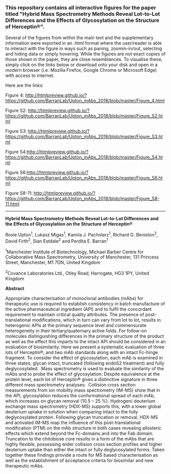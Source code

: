 <h3><strong>This repository contains all interactive figures for the paper titled "Hybrid Mass Spectrometry Methods Reveal Lot-to-Lot Differences and the Effects of Glycosylation on the Structure of Herceptin&reg;".</strong></h3>
<p>Several of the figures from within the main text and the supplementary information were exported in an .html format where the user/reader is able to interact with the figure in ways such as paning, zoomin-in/out, selecting and hiding data or simply hovering. While the figures are not exact copies of those shown in the paper, they are close resemblances. To visualise these, simply click on the links below or download onto your disk and open in a modern browser (i.e. Mozilla Firefox, Google Chrome or Microsoft Edge) with access to internet.</p>
<p>Here are the links:</p>
<p>Figure 4: <a href="http://htmlpreview.github.io/?https://github.com/BarranLab/Upton_mAbs_2018/blob/master/Figure_4.html">http://htmlpreview.github.io/?https://github.com/BarranLab/Upton_mAbs_2018/blob/master/Figure_4.html</a></p>
<p>Figure S2: <a href="http://htmlpreview.github.io/?https://github.com/BarranLab/Upton_mABs_2018/blob/master/Figure_S2.html">http://htmlpreview.github.io/?https://github.com/BarranLab/Upton_mAbs_2018/blob/master/Figure_S2.html</a></p>
<p>Figure S3: <a href="http://htmlpreview.github.io/?https://github.com/BarranLab/Upton_mAbs_2018/blob/master/Figure_S3.html">http://htmlpreview.github.io/?https://github.com/BarranLab/Upton_mAbs_2018/blob/master/Figure_S3.html</a></p>
<p>Figure S4:<a href="http://htmlpreview.github.io/?https://github.com/BarranLab/Upton_mAbs_2018/blob/master/Figure_S4.html">http://htmlpreview.github.io/?https://github.com/BarranLab/Upton_mAbs_2018/blob/master/Figure_S4.html </a></p>
<p>Figure S6:<a href="http://htmlpreview.github.io/?https://github.com/BarranLab/Upton_mAbs_2018/blob/master/Figure_S6.html">http://htmlpreview.github.io/?https://github.com/BarranLab/Upton_mAbs_2018/blob/master/Figure_S6.html</a></p>
<p>Figure S8-11: <a href="http://htmlpreview.github.io/?https://github.com/BarranLab/Upton_mAbs_2018/blob/master/Figure_S8-11.html">http://htmlpreview.github.io/?https://github.com/BarranLab/Upton_mAbs_2018/blob/master/Figure_S8-11.html</a></p>
<hr />
<p><strong>Hybrid Mass Spectrometry Methods Reveal Lot-to-Lot Differences and the Effects of Glycosylation on the Structure of Herceptin&reg;</strong></p>
<p>Rosie Upton<sup>1</sup>, Lukasz Migas<sup>1</sup>, Kamila J. Pacholarz<sup>1</sup>, Richard G. Beniston<sup>2</sup>, David Firth<sup>2</sup>, Sian Estdale<sup>2</sup> and Perdita E. Barran<sup>1</sup></p>
<p><sup>1</sup>Manchester Institute of Biotechnology, Michael Barber Centre for Collaborative Mass Spectrometry, University of Manchester, 131 Princess Street, Manchester, M1 7DN, United Kingdom</p>
<p><sup>2</sup>Covance Laboratories Ltd., Otley Road, Harrogate, HG3 1PY, United Kingdom</p>
<p><strong>Abstract</strong></p>
<p>Appropriate characterisation of monoclonal antibodies (mAbs) for therapeutic use is required to establish consistency in batch manufacture of the active pharmaceutical ingredient (API) and to fulfil the concordant requirement to maintain critical quality attributes. The presence of post-translational modifications, which in turn can vary from lot to lot, results in heterogenic APIs at the primary sequence level and commensurate heterogeneity in their tertiary/quaternary active folds. For follow-on molecules distinguishing differences in the primary structure of the product as well as the effect this imparts to the intact API should be considered in an evaluation of biosimilarity. Here we present a systematic evaluation of three lots of Herceptin&reg;, and two mAb standards along with an intact Fc-hinge fragment. To consider the effect of glycosylation, each mAb is examined in three states; glycan intact, truncated (following endoS2 treatment) and fully deglycosylated. &nbsp;Mass spectrometry is used to evaluate the similarity of the mAbs and to probe the effect of glycosylation. Despite equivalence at the protein level, each lot of Herceptin&reg; gives a distinctive signature in three different mass spectrometry analyses.&nbsp; Collision cross section measurements from ion mobility mass spectrometry (IM-MS) show that in the API, glycosylation reduces the conformational spread of each mAb, which increases on glycan removal (10.5 &ndash; 25 %). Hydrogen/ deuterium exchange mass spectrometry (HDX-MS) supports this, with a lower global deuterium uptake in solution when comparing intact to the fully deglycosylated protein. Following glycan truncation or removal, HDX-MS and activated IM-MS map the influence of this post-translational modification (PTM) on the mAb structure in both cases revealing allosteric effects which extend beyond the Fc-domains and into the Fab domain. Truncation to the chitobiose core results in a form of the mAbs that are highly flexible, possessing wider collision cross section profiles and higher deuterium uptake than either the intact or fully deglycosylated forms. Taken together these findings provide a route for MS based characterisation as well as the establishment of acceptance criteria for biosimilar and new therapeutic mAbs.</p>
